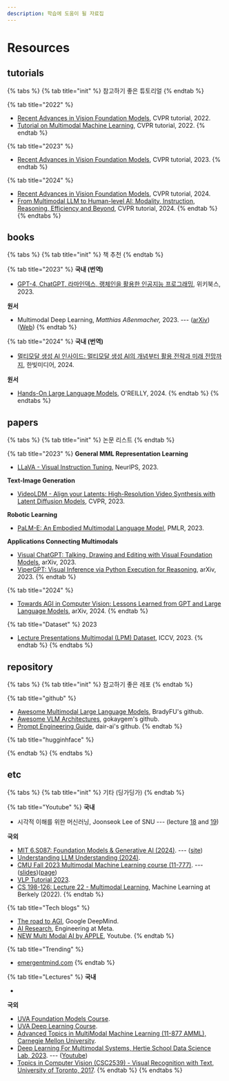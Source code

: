 ```yaml
---
description: 학습에 도움이 될 자료집
---
```


# Resources

## **tutorials**

{% tabs %}
{% tab title="init" %}
참고하기 좋은 튜토리얼&#x20;
{% endtab %}

{% tab title="2022" %}
* [Recent Advances in Vision Foundation Models](https://vlp-tutorial.github.io/2022/index.html), CVPR tutorial, 2022.
* [Tutorial on Multimodal Machine Learning](https://youtube.com/playlist?list=PLki3HkfgNEsKPcpj5Vv2P98SRAT9wxIDa\&si=8bd1kKQCckzUk\_Xa), CVPR tutorial, 2022.
{% endtab %}

{% tab title="2023" %}
* [Recent Advances in Vision Foundation Models](https://vlp-tutorial.github.io/2023/index.html), CVPR tutorial, 2023.
{% endtab %}

{% tab title="2024" %}
* [Recent Advances in Vision Foundation Models](https://vlp-tutorial.github.io/), CVPR tutorial, 2024.
* [From Multimodal LLM to Human-level AI: Modality, Instruction, Reasoning, Efficiency and Beyond](https://mllm2024.github.io/CVPR2024/), CVPR tutorial, 2024.
{% endtab %}
{% endtabs %}

## **books**

{% tabs %}
{% tab title="init" %}
책 추천&#x20;
{% endtab %}

{% tab title="2023" %}
**국내 (번역)**

* [GPT-4, ChatGPT, 라마인덱스, 랭체인을 활용한 인공지능 프로그래밍](https://product.kyobobook.co.kr/detail/S000209182535), 위키북스, 2023.

**원서**

* Multimodal Deep Learning, _Matthias Aßenmacher,_ 2023. --- ([arXiv](https://arxiv.org/abs/2301.04856)) ([Web](https://slds-lmu.github.io/seminar\_multimodal\_dl/index.html))
{% endtab %}

{% tab title="2024" %}
**국내 (번역)**

* [멀티모달 생성 AI 인사이드: 멀티모달 생성 AI의 개념부터 활용 전략과 미래 전망까지](https://search.shopping.naver.com/book/catalog/46033056623?query=%EB%A9%80%ED%8B%B0%EB%AA%A8%EB%8B%AC%20%EC%83%9D%EC%84%B1%20AI%20%EC%9D%B8%EC%82%AC%EC%9D%B4%EB%93%9C\&NaPm=ct%3Dlxijywyo%7Cci%3D9560f8c18c7e1f5b23c5503c955a67e26561f46d%7Ctr%3Dboksl%7Csn%3D95694%7Chk%3D6242bf5b8d35029f023759ff859a0d65caa8c9ca), 한빛미디어, 2024.

**원서**

* [Hands-On Large Language Models](https://learning.oreilly.com/library/view/hands-on-large-language/9781098150952/), O'REILLY, 2024.
{% endtab %}
{% endtabs %}

## **papers**&#x20;

{% tabs %}
{% tab title="init" %}
논문 리스트&#x20;
{% endtab %}

{% tab title="2023" %}
**General MML Representation Learning**

* [LLaVA - Visual Instruction Tuning](https://llava-vl.github.io/), NeurIPS, 2023.

**Text-Image Generation**

* [VideoLDM - Align your Latents: High-Resolution Video Synthesis with Latent Diffusion Models](https://research.nvidia.com/labs/toronto-ai/VideoLDM/), CVPR, 2023.

**Robotic Learning**

* [PaLM-E: An Embodied Multimodal Language Model](https://palm-e.github.io/), PMLR, 2023.

**Applications Connecting Multimodals**&#x20;

* [Visual ChatGPT: Talking, Drawing and Editing with Visual Foundation Models](https://github.com/chenfei-wu/TaskMatrix), arXiv, 2023.
* [ViperGPT: Visual Inference via Python Execution for Reasoning](https://viper.cs.columbia.edu/), arXiv, 2023.
{% endtab %}

{% tab title="2024" %}
* [Towards AGI in Computer Vision: Lessons Learned from GPT and Large Language Models](https://arxiv.org/abs/2306.08641), arXiv, 2024.
{% endtab %}

{% tab title="Dataset" %}
2023

* [Lecture Presentations Multimodal (LPM) Dataset](https://github.com/dondongwon/LPMDataset), ICCV, 2023.
{% endtab %}
{% endtabs %}



## repository&#x20;

{% tabs %}
{% tab title="init" %}
참고하기 좋은 레포
{% endtab %}

{% tab title="github" %}
* [Awesome Multimodal Large Language Models](https://github.com/BradyFU/Awesome-Multimodal-Large-Language-Models), BradyFU's github.
* [Awesome VLM Architectures](https://github.com/gokayfem/awesome-vlm-architectures), gokaygem's github.
* [Prompt Engineering Guide](https://github.com/dair-ai/Prompt-Engineering-Guide), dair-ai's github.
{% endtab %}

{% tab title="hugginhface" %}

{% endtab %}
{% endtabs %}

## etc&#x20;

{% tabs %}
{% tab title="init" %}
기타 (딩가딩가)
{% endtab %}

{% tab title="Youtube" %}
**국내**

* 시각적 이해를 위한 머신러닝, Joonseok Lee of SNU --- (lecture [18](https://youtu.be/b242KBKlupQ?si=kNmNpwNiMNKjQHmz) and [19](https://youtu.be/WbLUIDN1C6s?si=6oy9xqb6L30JT9i0))

**국외**

* [MIT 6.S087: Foundation Models & Generative AI (2024)](https://youtube.com/playlist?list=PLXV9Vh2jYcjbnv67sXNDJiO8MWLA3ZJKR\&si=hYXD2dM-TaJh2APh). --- ([site](https://futureofai.mit.edu/))
* [Understanding LLM Understanding (2024)](https://youtube.com/playlist?list=PL2xTeGtUb-8B94jdWGT-chu4ucI7oEe\_x\&si=1hoEFkZXn\_qf9F6Q).
* [CMU Fall 2023 Multimodal Machine Learning course (11-777)](https://youtube.com/playlist?list=PL-Fhd\_vrvisMYs8A5j7sj8YW1wHhoJSmW\&si=T1Z8mUa0OTCLzRMD). --- ([slides](https://cmu-multicomp-lab.github.io/mmml-course/fall2023/schedule/))([page](https://cmu-mmml.github.io/spring2023/))
* [VLP Tutorial 2023](https://www.youtube.com/@VLPTutorial/featured).
* [CS 198-126: Lecture 22 - Multimodal Learning](https://youtu.be/\_Y-D5jrX7IQ?si=WenDU77dMdEFW0J\_), Machine Learning at Berkely (2022).
{% endtab %}

{% tab title="Tech blogs" %}
* [The road to AGI](https://deepmind.google/discover/the-podcast/the-road-to-agi/), Google DeepMind.
* [AI Research](https://engineering.fb.com/category/ai-research/), Engineering at Meta.
* [NEW Multi Modal AI by APPLE](https://youtu.be/-SIXiJ0uu2M?si=9hpj7oT9Jnf3TOkA), Youtube.
{% endtab %}

{% tab title="Trending" %}
* [emergentmind.com](https://www.emergentmind.com/)
{% endtab %}

{% tab title="Lectures" %}
**국내**

*

**국외**

* [UVA Foundation Models Course](https://uvafomo.github.io/).&#x20;
* [UVA Deep Learning Course](https://uvadlc.github.io/).
* [Advanced Topics in MultiModal Machine Learning (11-877 AMML), Carnegie Mellon University](https://cmu-multicomp-lab.github.io/adv-mmml-course/spring2023/schedule/).
* [Deep Learning For Multimodal Systems, Hertie School Data Science Lab, 2023](https://ds3.ai/2023/deep-learning). --- ([Youtube](https://www.youtube.com/live/7izmkSRVGig?si=BHLlP0zTeFkQB6KI))
* [Topics in Computer Vision (CSC2539) - Visual Recognition with Text, University of Toronto, 2017](https://www.cs.utoronto.ca/\~fidler/teaching/2017/CSC2539.html).
{% endtab %}
{% endtabs %}
